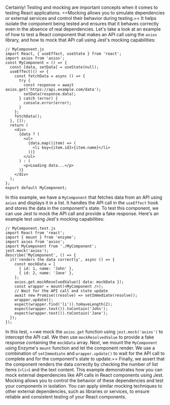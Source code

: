 
Certainly! Testing and mocking are important concepts when it comes to testing React applications. ==Mocking allows you to simulate dependencies or external services and control their behavior during testing.== It helps isolate the component being tested and ensures that it behaves correctly even in the absence of real dependencies.
Let's take a look at an example of how to test a React component that makes an API call using the `axios` library, and how to mock that API call using Jest's mocking capabilities:

```
// MyComponent.js
import React, { useEffect, useState } from 'react';
import axios from 'axios';
const MyComponent = () => {
  const [data, setData] = useState(null);
  useEffect(() => {
    const fetchData = async () => {
      try {
        const response = await axios.get('https://api.example.com/data');
        setData(response.data);
      } catch (error) {
        console.error(error);
      }
    };
    fetchData();
  }, []);
  return (
    <div>
      {data ? (
        <ul>
          {data.map((item) => (
            <li key={item.id}>{item.name}</li>
          ))}
        </ul>
      ) : (
        <p>Loading data...</p>
      )}
    </div>
  );
};
export default MyComponent;
```

In this example, we have a `MyComponent` that fetches data from an API using `axios` and displays it in a list. It handles the API call in the `useEffect` hook and stores the data in the component's state.
To test this component, we can use Jest to mock the API call and provide a fake response. Here's an example test using Jest's mocking capabilities:

```
// MyComponent.test.js
import React from 'react';
import { mount } from 'enzyme';
import axios from 'axios';
import MyComponent from './MyComponent';
jest.mock('axios');
describe('MyComponent', () => {
  it('renders the data correctly', async () => {
    const mockData = [
      { id: 1, name: 'John' },
      { id: 2, name: 'Jane' },
    ];
    axios.get.mockResolvedValue({ data: mockData });
    const wrapper = mount(<MyComponent />);
    // Wait for the API call and state update
    await new Promise((resolve) => setImmediate(resolve));
    wrapper.update();
    expect(wrapper.find('li')).toHaveLength(2);
    expect(wrapper.text()).toContain('John');
    expect(wrapper.text()).toContain('Jane');
  });
});
```

In this test, ==we mock the `axios.get` function using `jest.mock('axios')` to intercept the API call. We then use `mockResolvedValue` to provide a fake response containing the `mockData` array.
Next, we mount the `MyComponent` using Enzyme's `mount` function and let the component render. We use a combination of `setImmediate` and `wrapper.update()` to wait for the API call to complete and for the component's state to update.==
Finally, we assert that the component renders the data correctly by checking the number of list items (`<li>`) and the text content.
This example demonstrates how you can mock external dependencies like API calls in React components using Jest. Mocking allows you to control the behavior of these dependencies and test your components in isolation. You can apply similar mocking techniques to other external dependencies, such as libraries or services, to ensure reliable and consistent testing of your React components.